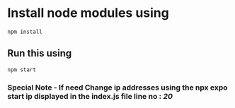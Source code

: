 # Install node modules using
```
npm install
```
## Run this using 
```
npm start
```

### Special Note - If need Change ip addresses using the npx expo start ip displayed in the **index.js** file line no : *20*